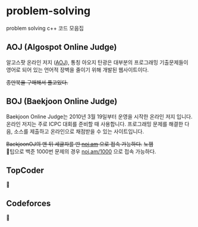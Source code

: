 # problem-solving
problem solving c++ 코드 모음집

## AOJ (Algospot Online Judge)
알고스팟 온라인 저지 ([AOJ](https://algospot.com)), 통칭 아오지 탄광은 대부분의 프로그래밍 기출문제들이 영어로 되어 있는 언어적 장벽을 줄이기 위해 개발된 웹사이트이다.  

~~종만북을 구매해서 풀고있다.~~

## BOJ (Baekjoon Online Judge)
Baekjoon Online Judge는 2010년 3월 19일부터 운영을 시작한 온라인 저지 입니다. 온라인 저지는 주로 ICPC 대회를 준비할 때 사용합니다. 프로그래밍 문제를 해결한 다음, 소스를 제출하고 온라인으로 채점받을 수 있는 사이트입니다.

~~BaekjoonOJ의 맨 뒤 세글자를 딴 [noj.am](http://noj.am) 으로 접속 가능하다.~~ ~~노잼~~  
:honey_pot:팁으로 백준 1000번 문제의 경우 [noj.am/1000](http://noj.am/1000) 으로 접속 가능하다.

## TopCoder
:poop:

## Codeforces
:poop:
